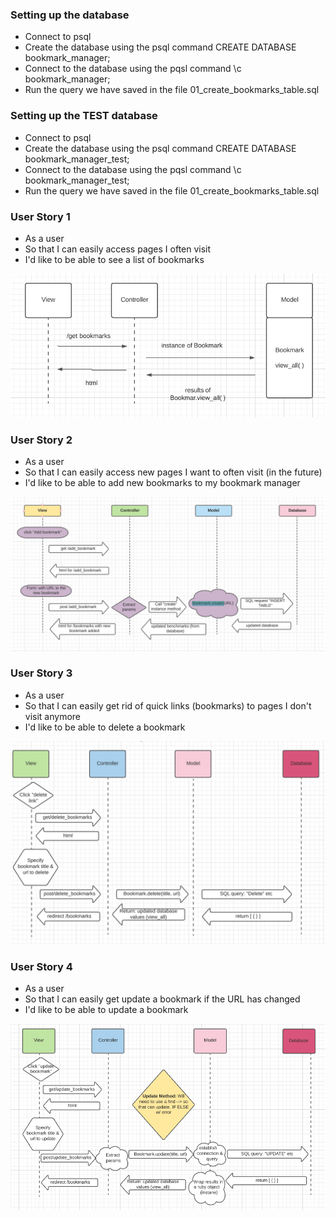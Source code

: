 ### Setting up the database  
- Connect to psql
- Create the database using the psql command CREATE DATABASE bookmark_manager;
- Connect to the database using the pqsl command \c bookmark_manager;
- Run the query we have saved in the file 01_create_bookmarks_table.sql

### Setting up the TEST database  
- Connect to psql
- Create the database using the psql command CREATE DATABASE bookmark_manager_test;
- Connect to the database using the pqsl command \c bookmark_manager_test;
- Run the query we have saved in the file 01_create_bookmarks_table.sql

### User Story 1

- As a user
- So that I can easily access pages I often visit 
- I'd like to be able to see a list of bookmarks 

![Screenshot](DM_UserStory1.png)

### User Story 2
- As a user
- So that I can easily access new pages I want to often visit (in the future)
- I'd like to be able to add new bookmarks to my bookmark manager 

![Screenshot](DM_UserStory2.png)

### User Story 3
- As a user
- So that I can easily get rid of quick links (bookmarks) to pages I don't visit anymore
- I'd like to be able to delete a bookmark

![Screenshot](DM_UserStory3.png)

### User Story 4
- As a user
- So that I can easily get update a bookmark if the URL has changed 
- I'd like to be able to update a bookmark

![Screenshot](DM_UserStory4.png)